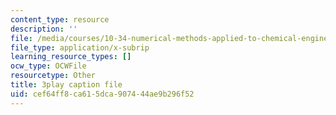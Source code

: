 ```yaml
---
content_type: resource
description: ''
file: /media/courses/10-34-numerical-methods-applied-to-chemical-engineering-fall-2015/cef64ff8ca615dca907444ae9b296f52_w9GJyvkHbNM.vtt
file_type: application/x-subrip
learning_resource_types: []
ocw_type: OCWFile
resourcetype: Other
title: 3play caption file
uid: cef64ff8-ca61-5dca-9074-44ae9b296f52
---
```


